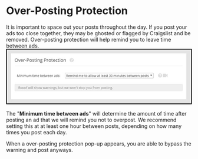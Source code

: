 # Over-Posting Protection
It is important to space out your posts throughout the day. If you post your ads too close together, they may be ghosted or flagged by Craigslist and be removed. Over-posting protection will help remind you to leave time between ads.
![](v6settings15.jpg)

The "**Minimum time between ads**" will determine the amount of time after posting an ad that we will remind you not to overpost. We recommend setting this at at least one hour between posts, depending on how many times you post each day.

When a over-posting protection pop-up appears, you are able to bypass the warning and post anyways.